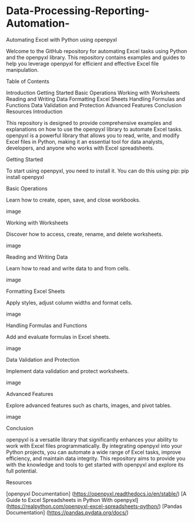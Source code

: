 # Data-Processing-Reporting-Automation-

Automating Excel with Python using openpyxl

Welcome to the GitHub repository for automating Excel tasks using Python and the openpyxl library.
This repository contains examples and guides to help you leverage openpyxl for efficient and effective Excel file manipulation.

Table of Contents

Introduction
Getting Started
Basic Operations
Working with Worksheets
Reading and Writing Data
Formatting Excel Sheets
Handling Formulas and Functions
Data Validation and Protection
Advanced Features
Conclusion
Resources
Introduction

This repository is designed to provide comprehensive examples and explanations on how to use the openpyxl library to automate Excel tasks. openpyxl is a powerful library that allows you to read, write, and modify Excel files in Python, making it an essential tool for data analysts, developers, and anyone who works with Excel spreadsheets.

Getting Started

To start using openpyxl, you need to install it. You can do this using pip: pip install openpyxl

Basic Operations

Learn how to create, open, save, and close workbooks.

image

Working with Worksheets

Discover how to access, create, rename, and delete worksheets.

image

Reading and Writing Data

Learn how to read and write data to and from cells.

image

Formatting Excel Sheets

Apply styles, adjust column widths and format cells.

image

Handling Formulas and Functions

Add and evaluate formulas in Excel sheets.

image

Data Validation and Protection

Implement data validation and protect worksheets.

image

Advanced Features

Explore advanced features such as charts, images, and pivot tables.

image

Conclusion

openpyxl is a versatile library that significantly enhances your ability to work with Excel files programmatically. By integrating openpyxl into your Python projects, you can automate a wide range of Excel tasks, improve efficiency, and maintain data integrity. This repository aims to provide you with the knowledge and tools to get started with openpyxl and explore its full potential.

Resources

[openpyxl Documentation] (https://openpyxl.readthedocs.io/en/stable/)
[A Guide to Excel Spreadsheets in Python With openpyxl] (https://realpython.com/openpyxl-excel-spreadsheets-python/)
[Pandas Documentation] (https://pandas.pydata.org/docs/)
